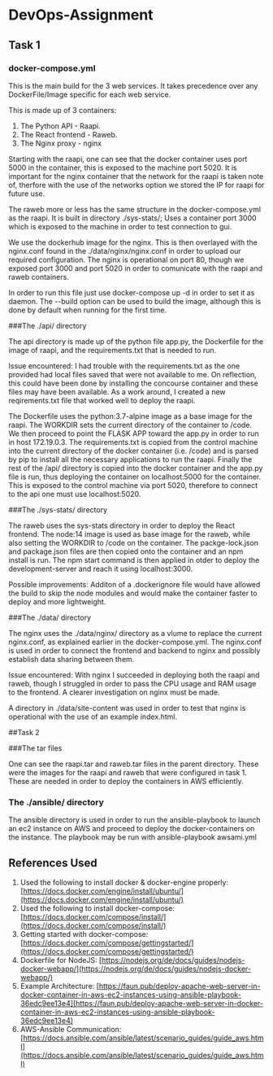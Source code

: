 # DevOps-Assignment

## Task 1


### docker-compose.yml
This is the main build for the 3 web services. It takes precedence over any DockerFile/Image specific for each web service.

This is made up of 3 containers:
1. The Python API - Raapi.
2. The React frontend - Raweb.
3. The Nginx proxy - nginx

Starting with the raapi, one can see that the docker container uses port 5000 in the container, this is exposed to the machine port 5020. It is important for the nginx container that the network for the raapi is taken note of, therfore with the use of the networks option we stored the IP for raapi for future use.

The raweb more or less has the same structure in the docker-compose.yml as the raapi. It is built in directory ./sys-stats/; Uses a container port 3000 which is exposed to the machine in order to test connection to gui.

We use the dockerhub image for the nginx. This is then overlayed with the nginx.conf found in the ./data/nginx/nginx.conf in order to upload our required configuration. The nginx is operational on port 80, though we exposed port 3000 and port 5020 in order to comunicate with the raapi and raweb containers.

In order to run this file just use docker-compose up -d in order to set it as daemon. The --build option can be used to build the image, although this is done by default when running for the first time.

###The ./api/ directory

The api directory is made up of the python file app.py, the Dockerfile for the image of raapi, and the requirements.txt that is needed to run.

Issue encountered: I had trouble with the requirements.txt as the one provided had local files saved that were not available to me. On reflection, this could have been done by installing the concourse container and these files may have been available. As a work around, I created a new reqirements.txt file that worked well to deploy the raapi.

The Dockerfile uses the python:3.7-alpine image as a base image for the raapi. The WORKDIR sets the current directory of the container to /code. We then proceed to point the FLASK APP toward the app.py in order to run in host 172.19.0.3. The requirements.txt is copied from the control machine into the current directory of the docker container (i.e. /code) and is parsed by pip to install all the necessary applications to run the raapi. Finally the rest of the /api/ directory is copied into the docker container and the app.py file is run, thus deploying the container on localhost:5000 for the container. This is exposed to the control machine via port 5020, therefore to connect to the api one must use localhost:5020.

###The ./sys-stats/ directory

The raweb uses the sys-stats directory in order to deploy the React frontend. The node:14 image is used as base image for the raweb, while also setting the WORKDIR to /code on the container. The packge-lock.json and package.json files are then copied onto the container and an npm install is run. The npm start command is then applied in otder to deploy the development-server and reach it using localhost:3000.

Possible improvements: Additon of a .dockerignore file would have allowed the build to skip the node modules and would make the container faster to deploy and more lightweight.

###The ./data/ directory

The nginx uses the ./data/nginx/ directory as a vlume to replace the current nginx.conf, as explained earlier in the docker-compose.yml. The nginx.conf is used in order to connect the frontend and backend to nginx and possibly establish data sharing between them. 

Issue encountered: With nginx I succeeded in deploying both the raapi and raweb, though I struggled in order to pass the CPU usage and RAM usage to the frontend. A clearer investigation on nginx must be made.

A directory in ./data/site-content was used in order to test that nginx is operational with the use of an example index.html.


##Task 2

###The tar files

One can see the raapi.tar and raweb.tar files in the parent directory. These were the images for the raapi and raweb that were configured in task 1. These are needed in order to deploy the containers in AWS efficiently.

### The ./ansible/ directory

The ansible directory is used in order to run the ansible-playbook to launch an ec2 instance on AWS and proceed to deploy the docker-containers on the instance. The playbook may be run with ansible-playbook awsami.yml

## References Used

1. Used the following to install docker & docker-engine properly: [https://docs.docker.com/engine/install/ubuntu/](https://docs.docker.com/engine/install/ubuntu/)
2. Used the following to install docker-compose: [https://docs.docker.com/compose/install/](https://docs.docker.com/compose/install/)
3. Getting started with docker-compose: [https://docs.docker.com/compose/gettingstarted/](https://docs.docker.com/compose/gettingstarted/)
4. Dockerfile for NodeJS: [https://nodejs.org/de/docs/guides/nodejs-docker-webapp/](https://nodejs.org/de/docs/guides/nodejs-docker-webapp/)
5. Example Architecture: [https://faun.pub/deploy-apache-web-server-in-docker-container-in-aws-ec2-instances-using-ansible-playbook-36edc9ee13e4](https://faun.pub/deploy-apache-web-server-in-docker-container-in-aws-ec2-instances-using-ansible-playbook-36edc9ee13e4)
6. AWS-Ansible Communication: [https://docs.ansible.com/ansible/latest/scenario_guides/guide_aws.html](https://docs.ansible.com/ansible/latest/scenario_guides/guide_aws.html)

